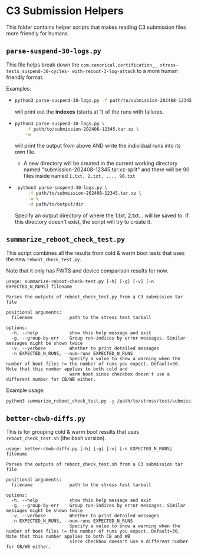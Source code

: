 # C3 Submission Helpers

This folder contains helper scripts that makes reading C3
submission files more friendly for humans.

## `parse-suspend-30-logs.py`

This file helps break down the `com.canonical.certification__
stress-tests_suspend-30-cycles-
with-reboot-3-log-attach` to a more human friendly format.

Examples:

- ```bash
  python3 parse-suspend-30-logs.py -f path/to/submission-202408-12345.tar.xz
  ```

   will print out the **indexes** (starts at 1) of the runs with failures.

- ```bash
  python3 parse-suspend-30-logs.py \
      -f path/to/submission-202408-12345.tar.xz \
      -w
  ```

   will print the output from above AND write the individual runs into its own
   file.
  - A new directory will be created in the current working directory named
   "submission-202408-12345.tar.xz-split" and there will be
   90 files inside named `1.txt, 2.txt, ..., 90.txt`

- ```bash
   python3 parse-suspend-30-logs.py \
       -f path/to/submission-202408-12345.tar.xz \
       -w \
       -d path/to/output/dir
   ```

   Specify an output directory of where the 1.txt, 2.txt... will be saved to.
   If this directory doesn't exist, the script will try to create it.

## `summarize_reboot_check_test.py`

This script combines all the results from cold & warm boot tests that uses the
new `reboot_check_test.py`.

Note that it only has FWTS and device comparison results for now.

<!-- markdownlint-disable MD013 -->
```plaintext
usage: summarize-reboot-check-test.py [-h] [-g] [-v] [-n EXPECTED_N_RUNS] filename

Parses the outputs of reboot_check_test.py from a C3 submission tar file

positional arguments:
  filename              path to the stress test tarball

options:
  -h, --help            show this help message and exit
  -g, --group-by-err    Group run-indices by error messages. Similar messages might be shown twice
  -v, --verbose         Whether to print detailed messages
  -n EXPECTED_N_RUNS, --num-runs EXPECTED_N_RUNS
                        Specify a value to show a warning when the number of boot files != the number of runs you expect. Default=30. Note that this number applies to both cold and
                        warm boot since checkbox doesn't use a different number for CB/WB either.
```
<!-- markdownlint-enable MD013 -->

Example usage:

```bash
python3 summarize_reboot_check_test.py -g /path/to/stress/test/submission.tar.xz
```

## `better-cbwb-diffs.py`

This is for grouping cold & warm boot results
that uses `reboot_check_test.sh` (the bash version).

<!-- markdownlint-disable MD013 -->

```plaintext
usage: better-cbwb-diffs.py [-h] [-g] [-v] [-n EXPECTED_N_RUNS] filename

Parses the outputs of reboot_check_test.sh from a C3 submission tar file

positional arguments:
  filename              path to the stress test tarball

options:
  -h, --help            show this help message and exit
  -g, --group-by-err    Group run-indices by error messages. Similar messages might be shown twice
  -v, --verbose         Whether to print detailed messages
  -n EXPECTED_N_RUNS, --num-runs EXPECTED_N_RUNS
                        Specify a value to show a warning when the number of boot files != the number of runs you expect. Default=30. Note that this number applies to both CB and WB
                        since checkbox doesn't use a different number for CB/WB either.
```
<!-- markdownlint-enable MD013 -->